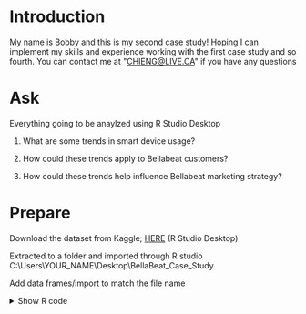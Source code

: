 # Introduction
My name is Bobby and this is my second case study! Hoping I can implement my skills and experience working with the first case study and so fourth. You can contact me at "CHIENG@LIVE.CA" if you have any questions


# Ask
Everything going to be anaylzed using R Studio Desktop

1. What are some trends in smart device usage?

2. How could these trends apply to Bellabeat customers?

3. How could these trends help influence Bellabeat marketing strategy?


# Prepare

Download the dataset from Kaggle; [HERE](https://www.kaggle.com/datasets/arashnic/fitbit?resource=download)
(R Studio Desktop)

Extracted to a folder and imported through R studio
C:\Users\YOUR_NAME\Desktop\BellaBeat_Case_Study

Add data frames/import to match the file name
                              
<details>
  <summary>Show R code</summary>

  ```R
  daily_intensities <- read.csv("dailyIntensities_merged.csv")
  daily_activity <- read.csv("dailyActivity_merged.csv")
  daily_calories <- read.csv("dailyCalories_merged.csv")
  sleep_day <- read.csv("sleepDay_merged.csv")
  weight_log <- read.csv("weightloginfo_merged.csv")
  ```             
                
## Process/Clean Data                   
           
